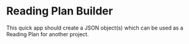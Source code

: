 # Reading Plan Builder

This quick app should create a JSON object(s) which can be used as a Reading Plan for another project.